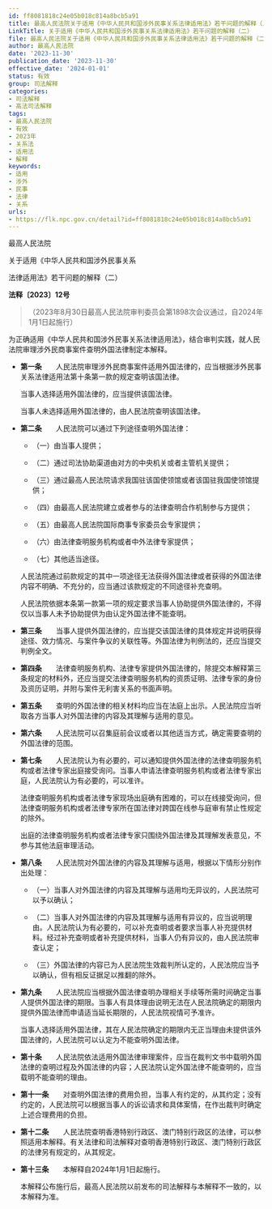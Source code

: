 ```yaml
---
id: ff8081818c24e05b018c814a8bcb5a91
title: 最高人民法院关于适用《中华人民共和国涉外民事关系法律适用法》若干问题的解释（二）
LinkTitle: 关于适用《中华人民共和国涉外民事关系法律适用法》若干问题的解释（二）
file: 最高人民法院关于适用《中华人民共和国涉外民事关系法律适用法》若干问题的解释（二）_20231130_ff8081818c24e05b018c814a8bcb5a91.docx
author: 最高人民法院
date: '2023-11-30'
publication_date: '2023-11-30'
effective_date: '2024-01-01'
status: 有效
group: 司法解释
categories:
- 司法解释
- 高法司法解释
tags:
- 最高人民法院
- 有效
- 2023年
- 关系法
- 适用法
- 解释
keywords:
- 适用
- 涉外
- 民事
- 法律
- 关系
urls:
- https://flk.npc.gov.cn/detail?id=ff8081818c24e05b018c814a8bcb5a91
---
```


最高人民法院

关于适用《中华人民共和国涉外民事关系

法律适用法》若干问题的解释（二）

**法释〔2023〕12号**

> （2023年8月30日最高人民法院审判委员会第1898次会议通过，自2024年1月1日起施行）

为正确适用《中华人民共和国涉外民事关系法律适用法》，结合审判实践，就人民法院审理涉外民商事案件查明外国法律制定本解释。

- **第一条**　　人民法院审理涉外民商事案件适用外国法律的，应当根据涉外民事关系法律适用法第十条第一款的规定查明该国法律。

  当事人选择适用外国法律的，应当提供该国法律。

  当事人未选择适用外国法律的，由人民法院查明该国法律。

- **第二条**　　人民法院可以通过下列途径查明外国法律：

  - （一）由当事人提供；

  - （二）通过司法协助渠道由对方的中央机关或者主管机关提供；

  - （三）通过最高人民法院请求我国驻该国使领馆或者该国驻我国使领馆提供；

  - （四）由最高人民法院建立或者参与的法律查明合作机制参与方提供；

  - （五）由最高人民法院国际商事专家委员会专家提供；

  - （六）由法律查明服务机构或者中外法律专家提供；

  - （七）其他适当途径。

  人民法院通过前款规定的其中一项途径无法获得外国法律或者获得的外国法律内容不明确、不充分的，应当通过该款规定的不同途径补充查明。

  人民法院依据本条第一款第一项的规定要求当事人协助提供外国法律的，不得仅以当事人未予协助提供为由认定外国法律不能查明。

- **第三条**　　当事人提供外国法律的，应当提交该国法律的具体规定并说明获得途径、效力情况、与案件争议的关联性等。外国法律为判例法的，还应当提交判例全文。

- **第四条**　　法律查明服务机构、法律专家提供外国法律的，除提交本解释第三条规定的材料外，还应当提交法律查明服务机构的资质证明、法律专家的身份及资历证明，并附与案件无利害关系的书面声明。

- **第五条**　　查明的外国法律的相关材料均应当在法庭上出示。人民法院应当听取各方当事人对外国法律的内容及其理解与适用的意见。

- **第六条**　　人民法院可以召集庭前会议或者以其他适当方式，确定需要查明的外国法律的范围。

- **第七条**　　人民法院认为有必要的，可以通知提供外国法律的法律查明服务机构或者法律专家出庭接受询问。当事人申请法律查明服务机构或者法律专家出庭，人民法院认为有必要的，可以准许。

  法律查明服务机构或者法律专家现场出庭确有困难的，可以在线接受询问，但法律查明服务机构或者法律专家所在国法律对跨国在线参与庭审有禁止性规定的除外。

  出庭的法律查明服务机构或者法律专家只围绕外国法律及其理解发表意见，不参与其他法庭审理活动。

- **第八条**　　人民法院对外国法律的内容及其理解与适用，根据以下情形分别作出处理：

  - （一）当事人对外国法律的内容及其理解与适用均无异议的，人民法院可以予以确认；

  - （二）当事人对外国法律的内容及其理解与适用有异议的，应当说明理由。人民法院认为有必要的，可以补充查明或者要求当事人补充提供材料。经过补充查明或者补充提供材料，当事人仍有异议的，由人民法院审查认定；

  - （三）外国法律的内容已为人民法院生效裁判所认定的，人民法院应当予以确认，但有相反证据足以推翻的除外。

- **第九条**　　人民法院应当根据外国法律查明办理相关手续等所需时间确定当事人提供外国法律的期限。当事人有具体理由说明无法在人民法院确定的期限内提供外国法律而申请适当延长期限的，人民法院视情可予准许。

  当事人选择适用外国法律，其在人民法院确定的期限内无正当理由未提供该外国法律的，人民法院可以认定为不能查明外国法律。

- **第十条**　　人民法院依法适用外国法律审理案件，应当在裁判文书中载明外国法律的查明过程及外国法律的内容；人民法院认定外国法律不能查明的，应当载明不能查明的理由。

- **第十一条**　　对查明外国法律的费用负担，当事人有约定的，从其约定；没有约定的，人民法院可以根据当事人的诉讼请求和具体案情，在作出裁判时确定上述合理费用的负担。

- **第十二条**　　人民法院查明香港特别行政区、澳门特别行政区的法律，可以参照适用本解释。有关法律和司法解释对查明香港特别行政区、澳门特别行政区的法律另有规定的，从其规定。

- **第十三条**　　本解释自2024年1月1日起施行。

  本解释公布施行后，最高人民法院以前发布的司法解释与本解释不一致的，以本解释为准。
